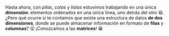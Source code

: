 Hasta ahora, con *pilas*, *colas* y *listas* estuvimos trabajando en una única **dimensión**: elementos ordenados en una única línea, uno detrás del otro :satisfied:. ¿Pero qué ocurre si te contamos que existe una estructura de datos **de dos dimensiones**, donde se puede almacenar información en formato de **filas** y **columnas**? :open_mouth: ¡Conozcamos a las **matrices**! :grin: